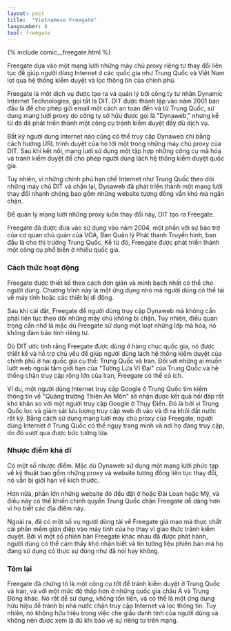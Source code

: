 ```yaml
---
layout: post
title:  "Vietnamese Freegate"
langnumber: 8
tool: freegate
---
```


{% include comic__freegate.html %}


Freegate dựa vào một mạng lưới những máy chủ proxy riêng tư thay đổi liên tục để giúp người dùng Internet ở các quốc gia như Trung Quốc và Việt Nam lọt qua hệ thống kiểm duyệt và lọc thông tin của chính phủ.

Freegate là một dịch vụ được tạo ra và quản lý bởi công ty tư nhân Dynamic Internet Technologies, gọi tắt là DIT. DIT được thành lập vào năm 2001 ban đầu là để cho phép gửi email một cách an toàn đến và từ Trung Quốc, sử dụng mạng lưới proxy do công ty sở hữu được gọi là "Dynaweb," nhưng kể từ đó đã phát triển thành một công cụ tránh kiểm duyệt đầy đủ dịch vụ.

Bất kỳ người dùng Internet nào cũng có thể truy cập Dynaweb chỉ bằng cách hướng URL trình duyệt của họ tới một trong những máy chủ proxy của DIT. Sau khi kết nối, mạng lưới sử dụng một tập hợp những công cụ mã hóa và tránh kiểm duyệt để cho phép người dùng lách hệ thống kiểm duyệt quốc gia.

Tuy nhiên, vì những chính phủ hạn chế Internet như Trung Quốc theo dõi những máy chủ DIT và chặn lại, Dynaweb đã phát triển thành một mạng lưới thay đổi nhanh chóng bao gồm những website tương đồng vẫn khó mà ngăn chặn.

Để quản lý mạng lưới những proxy luôn thay đổi này, DIT tạo ra Freegate.

Freegate đã được đưa vào sử dụng vào năm 2004, một phần với sự bảo trợ của cơ quan chủ quản của VOA, Ban Quản lý Phát thanh Truyền hình, ban đầu là cho thị trường Trung Quốc. Kể từ đó, Freegate được phát triển thành một công cụ phổ biến ở nhiều quốc gia.

<h3 class='subhed icon how'>Cách thức hoạt động</h3>

Freegate được thiết kế theo cách đơn giản và minh bạch nhất có thể cho người dùng. Chương trình này là một ứng dụng nhỏ mà người dùng có thể tải về máy tính hoặc các thiết bị di động.

Sau khi cài đặt, Freegate để người dùng truy cập Dynaweb mà không cần phải liên tục theo dõi những máy chủ không bị chặn. Tuy nhiên, điều quan trọng cần nhớ là mặc dù Freegate sử dụng một loạt những lớp mã hóa, nó không đảm bảo tính riêng tư.

Dù DIT ước tính rằng Freegate được dùng ở hàng chục quốc gia, nó được thiết kế và hỗ trợ chủ yếu để giúp người dùng lách hệ thống kiểm duyệt của chính phủ ở hai quốc gia cụ thể: Trung Quốc và Iran. Đối với những ai muốn lướt web ngoài tầm giới hạn của "Tường Lửa Vĩ Đại" của Trung Quốc và hệ thống chặn truy cập rộng lớn của Iran, Freegate có thể có ích.

Ví dụ, một người dùng Internet truy cập Google ở Trung Quốc tìm kiếm thông tin về "Quảng trường Thiên An Môn" sẽ nhận được kết quả hồi đáp rất khó khăn so với một người truy cập Google ở Thụy Điển. Đó là bởi vì Trung Quốc lọc và giám sát lưu lượng truy cập web đi vào và đi ra khỏi đất nước rất kỹ. Bằng cách sử dụng mạng lưới máy chủ proxy của Freegate, người dùng Internet ở Trung Quốc có thể ngụy trang mình và nơi họ đang truy cập, do đó vượt qua được bức tường lửa.

<h3 class='subhed icon caution'>Nhược điểm khả dĩ</h3>

Có một số nhược điểm. Mặc dù Dynaweb sử dụng một mạng lưới phức tạp về kỹ thuật bao gồm những proxy và website tương đồng liên tục thay đổi, nó vẫn bị giới hạn về kích thước.

Hơn nữa, phần lớn những website đó đều đặt ở hoặc Đài Loan hoặc Mỹ, và điều này có thể khiến chính quyền Trung Quốc chặn Freegate dễ dàng hơn vì họ biết các địa điểm này.

Ngoài ra, đã có một số vụ người dùng tải về Freegate giả mạo mà thực chất cài phần mềm gián điệp vào máy tính của họ thay vì giao thức tránh kiểm duyệt. Bởi vì một số phiên bản Freegate khác nhau đã được phát hành, người dùng có thể cảm thấy khó nhận biết và tin tưởng liệu phiên bản mà họ đang sử dụng có thực sự đúng như đã nói hay không.

<h3 class='subhed icon bottomLine'>Tóm lại</h3>

Freegate đã chứng tỏ là một công cụ tốt để tránh kiểm duyệt ở Trung Quốc và Iran, và với một mức độ thấp hơn ở những quốc gia châu Á và Trung Đông khác. Nó rất dễ sử dụng, không tốn tiền, và có thể là một ứng dụng hữu hiệu để tránh bị nhà nước chặn truy cập Internet và lọc thông tin. Tuy nhiên, nó không hữu hiệu trong việc che giấu danh tính của người dùng và không nên được xem là đủ khi bảo vệ sự riêng tư trên mạng.
